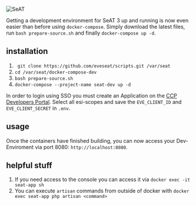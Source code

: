 ![SeAT](http://i.imgur.com/aPPOxSK.png)

Getting a development environment for SeAT 3 up and running is now even easier than before using `docker-compose`. Simply download the latest files, run `bash prepare-source.sh` and finally `docker-compose up -d`.

## installation

1. ` git clone https://github.com/eveseat/scripts.git /var/seat`
2. `cd /var/seat/docker-compose-dev`
3. `bash prepare-source.sh`
4. `docker-compose --project-name seat-dev up -d`

In order to login using SSO you must create an Application on the 
[CCP Developers Portal](https://developers.eveonline.com/). Select all esi-scopes and save the `EVE_CLIENT_ID` and `EVE_CLIENT_SECRET` in `.env`.

## usage

Once the containers have finished building, you can now access your Dev-Enviroment via port 8080: `http://localhost:8080`.

## helpful stuff

1. If you need access to the console you can access it via `docker exec -it seat-app sh`
2. You can execute `artisan` commands from outside of docker with `docker exec seat-app php artisan <command>`
